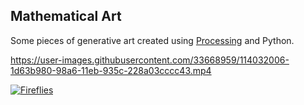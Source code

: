 ## Mathematical Art

Some pieces of generative art created using [Processing](https://processing.org/) and Python.


https://user-images.githubusercontent.com/33668959/114032006-1d63b980-98a6-11eb-935c-228a03cccc43.mp4



[![Fireflies]()](https://user-images.githubusercontent.com/33668959/114032006-1d63b980-98a6-11eb-935c-228a03cccc43.mp4)
